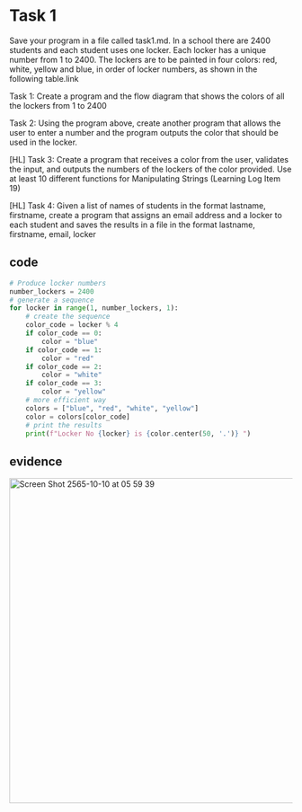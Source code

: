 # Task 1

Save your program in a file called task1.md. In a school there are 2400 students and each student uses one locker. Each locker has a unique number from 1 to 2400. The lockers are to be painted in four colors: red, white, yellow and blue, in order of locker numbers, as shown in the following table.link

Task 1: Create a program and the flow diagram that shows the colors of all the lockers from 1 to 2400

Task 2: Using the program above, create another program that allows the user to enter a number and the program outputs the color that should be used in the locker.

[HL] Task 3: Create a program that receives a color from the user, validates the input,  and outputs the numbers of the lockers of the color provided. Use at least 10 different functions for Manipulating Strings (Learning Log Item 19)

[HL] Task 4: Given a list of names of students in the format lastname, firstname, create a program that assigns an email address and a locker to each student and saves the results in a file in the format lastname, firstname, email, locker 

## code

```py
# Produce locker numbers
number_lockers = 2400
# generate a sequence
for locker in range(1, number_lockers, 1):
    # create the sequence
    color_code = locker % 4
    if color_code == 0:
        color = "blue"
    if color_code == 1:
        color = "red"
    if color_code == 2:
        color = "white"
    if color_code == 3:
        color = "yellow"
    # more efficient way
    colors = ["blue", "red", "white", "yellow"]
    color = colors[color_code]
    # print the results
    print(f"Locker No {locker} is {color.center(50, '.')} ")
```

## evidence

<img width="579" alt="Screen Shot 2565-10-10 at 05 59 39" src="https://user-images.githubusercontent.com/111941936/194779225-6ad45af2-e191-4c84-a78f-82a0247c9900.png">
